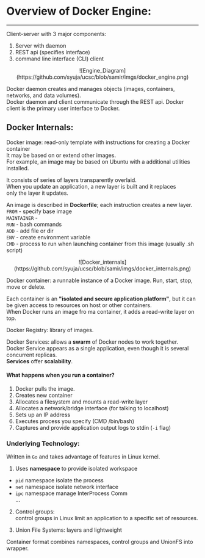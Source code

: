 <a id='top'></a>
# Overview of Docker Engine:
  
---  
Client-server with 3 major components:  
  1. Server with daemon  
  2. REST api (specifies interface)  
  3. command line interface (CLI) client
  <p align = "center">
  ![Engine_Diagram](https://github.com/syuja/ucsc/blob/samir/imgs/docker_engine.png) 
  </p>


Docker daemon creates and manages objects (images, containers, networks, and data volumes).  
Docker daemon and client communicate through the REST api.
Docker client is the primary user interface to Docker.   


## Docker Internals:  
Docker image: read-only template with instructions for creating a Docker container  
It may be based on or extend other images.  
For example, an image may be based on Ubuntu with a additional utilities installed.  

It consists of series of layers transparently overlaid.  
When you update an application, a new layer is built and it  replaces  
only the layer it updates.

An image is described in  **Dockerfile**; each instruction creates a new layer.  
`FROM` - specify base image  
`MAINTAINER` -  
`RUN` - bash commands  
`ADD` - add file or dir  
`ENV` - create environment variable  
`CMD` - process to run when launching container from this image (usually .sh script)    
  
  <p align = "center">
  ![Docker_internals](https://github.com/syuja/ucsc/blob/samir/imgs/docker_internals.png) 
</p>

Docker container: a runnable instance of a Docker image. 
Run, start, stop, move or delete.     

Each container is an **"isolated and secure application platform"**, 
but it can be given access to resources on host or other containers.   
When Docker runs an image fro ma container, it adds a read-write layer on top.  

Docker Registry: library of images.   

Docker Services:  allows a __swarm__ of Docker nodes to work together.  
Docker Service appears as a single application, even though it is several concurrent replicas.  
**Services** offer **scalability**.   


#### What happens when you run a container?  
1. Docker pulls the image. 
2. Creates new container
3. Allocates a filesystem and mounts a read-write layer  
4. Allocates a network/bridge interface (for talking to localhost)   
5. Sets up an IP address  
6. Executes process you specify (CMD /bin/bash)  
7. Captures and provide application output logs to stdin (`-i` flag)  

### Underlying Technology:  
Written in `Go` and takes advantage of features in Linux kernel.  
  1. Uses **namespace** to provide isolated workspace  
   - `pid` namespace isolate the process  
   - `net` namespace isolate network interface  
   - `ipc` namespace manage InterProcess Comm  
   ...  

  2. Control groups:  
control groups in Linux limit an application to a specific set of resources.  

  3. Union File Systems: layers and lightweight    


Container format combines namespaces, control groups and UnionFS into wrapper.  

